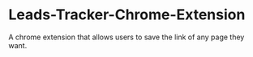 # Leads-Tracker-Chrome-Extension

A chrome extension that allows users to save the link of any page they want.
